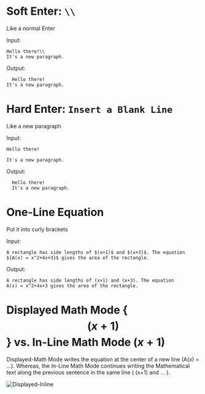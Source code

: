 # Soft Enter: ```\\```
  Like a normal Enter
  
  Input:
  ```
  Hello there!\\
  It's a new paragraph.
  ```
  Output: 
  ```
    Hello there!
  It's a new paragraph.
  ```
  
# Hard Enter: ```Insert a Blank Line```
  Like a new paragraph
  
  Input:
  ```
  Hello there!
 
  It's a new paragraph.
  ```
  Output: 
  ```
    Hello there!
    It's a new paragraph.
  ```
  
  # One-Line Equation
  Put it into curly brackets 
  
  Input:
  ```
  A rectangle has side lengths of $(x+1)$ and $(x+3)$. The equation ${A(x) = x^2+4x+3}$ gives the area of the rectangle.
  ```
  Output:
  ```
  A rectangle has side lengths of (x+1) and (x+3). The equation 
  A(x) = x^2+4x+3 gives the area of the rectangle.
  ```
  
  # Displayed Math Mode \{$$(x+1)$$} vs. In-Line Math Mode $(x+1)$
  Displayed-Math Mode writes the equation at the center of a new line (A(x) = ...).
  Whereas, the In-Line Math Mode continues writing the Mathematical text along the previous sentence in the same line (  (x+1) and ...   ). 
  
  ![Displayed-Inline](https://user-images.githubusercontent.com/97347852/215075692-15273773-d293-4c7d-87b5-18099df9c692.png)

